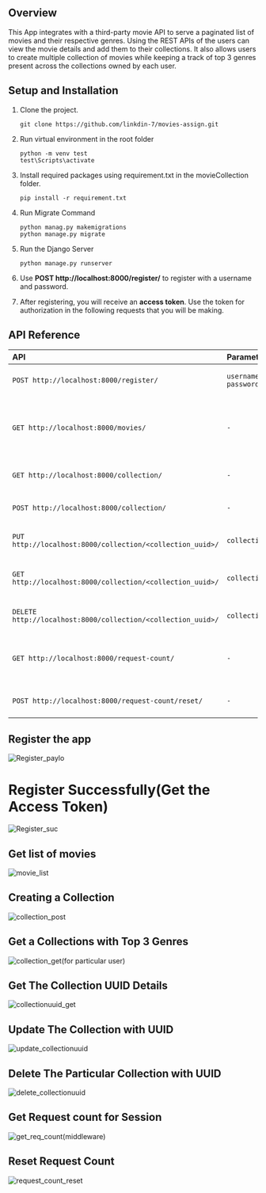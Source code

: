 ## Overview
This App integrates with a third-party movie API to serve a paginated list of movies and their respective genres.
Using the REST APIs of the users can view the movie details and add them to their collections.
It also allows users to create multiple collection of movies while keeping a track of top 3 genres present across the collections owned by each user.

## Setup and Installation

1. Clone the project.
    ```
    git clone https://github.com/linkdin-7/movies-assign.git
    ```

2. Run virtual environment in the root folder
    ```
    python -m venv test
    test\Scripts\activate
    ```

3. Install required packages using requirement.txt in the movieCollection folder.

    ```
    pip install -r requirement.txt
    ```

4. Run Migrate Command
    ```
    python manag.py makemigrations
    python manage.py migrate
    ```

5. Run the Django Server
    ```
    python manage.py runserver
    ```

6. Use **POST http://localhost:8000/register/** to register with a username and password.

7. After registering, you will receive an **access token**. Use the token for authorization in the following requests that you will be making.


## API Reference
|   API  | Parameter     | Description                |
| :-------- | :------- | :------------------------- |
| `POST http://localhost:8000/register/` | `username, password` | **Required** for registration |
| `GET http://localhost:8000/movies/` | `-` | Return paginated list of movies from 3rd party API |
| `GET http://localhost:8000/collection/` | `-` | Return all collections of user |
| `POST http://localhost:8000/collection/` | `-` | Creates a collection of movies |
| `PUT http://localhost:8000/collection/<collection_uuid>/` | `collection_uuid` |Update the particular collection |
| `GET http://localhost:8000/collection/<collection_uuid>/` | `collection_uuid` |Returns data of the particular collection |
| `DELETE http://localhost:8000/collection/<collection_uuid>/` | `collection_uuid` | Deletes the particular collection|
| `GET http://localhost:8000/request-count/` | `-` |Returns the counter number of request served|
| `POST http://localhost:8000/request-count/reset/` | `-` |Resets the request counter |




## Register the app
![Register_paylo](https://github.com/linkdin-7/movies-assign/assets/56730903/ac04fa79-11c1-4cbd-bdba-00d5d6a23aad)

# Register Successfully(Get the Access Token)
![Register_suc](https://github.com/linkdin-7/movies-assign/assets/56730903/234f57dd-f4ba-4353-bc38-763906485a10)

## Get list of movies
![movie_list](https://github.com/linkdin-7/movies-assign/assets/56730903/c2c9525f-9b03-4c80-8a71-994f19dee156)

## Creating a Collection
![collection_post](https://github.com/linkdin-7/movies-assign/assets/56730903/79435f01-1346-4b19-aeb3-725e33ac3c6f)

## Get a Collections with Top 3 Genres
![collection_get(for particular user)](https://github.com/linkdin-7/movies-assign/assets/56730903/64de03c4-3dd8-470d-b672-d0cfba917b2e)

## Get The Collection UUID Details
![collectionuuid_get](https://github.com/linkdin-7/movies-assign/assets/56730903/e1fe3882-8554-4c83-8c9d-0d393264518b)

## Update The Collection with UUID
![update_collectionuuid](https://github.com/linkdin-7/movies-assign/assets/56730903/10bc0c33-1b80-4bff-99fe-ca26c2018065)

## Delete The Particular Collection with UUID
![delete_collectionuuid](https://github.com/linkdin-7/movies-assign/assets/56730903/40d65f1b-a5d3-4ebd-8110-5771ee3851d3)

## Get Request count for Session
![get_req_count(middleware)](https://github.com/linkdin-7/movies-assign/assets/56730903/f5b4f34c-fbb5-4fda-8e4b-8bf2df4892b4)

## Reset Request Count
![request_count_reset](https://github.com/linkdin-7/movies-assign/assets/56730903/92da19c0-a7a3-43cb-8f7e-9122cb14e749)



